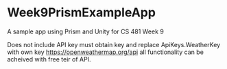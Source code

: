 # Week9PrismExampleApp
A sample app using Prism and Unity for CS 481 Week 9

Does not include API key must obtain key and replace ApiKeys.WeatherKey with own key https://openweathermap.org/api all functionality can be acheived with free teir of API. 
